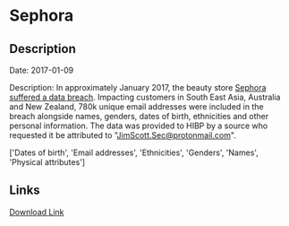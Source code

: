 # Sephora

## Description

Date: 2017-01-09

Description:
In approximately January 2017, the beauty store <a href="https://www.zdnet.com/article/sephora-data-breach-hits-southeast-asia-and-anz-customers/" target="_blank" rel="noopener">Sephora suffered a data breach</a>. Impacting customers in South East Asia, Australia and New Zealand, 780k unique email addresses were included in the breach alongside names, genders, dates of birth, ethnicities and other personal information. The data was provided to HIBP by a source who requested it be attributed to &quot;JimScott.Sec@protonmail.com&quot;.


['Dates of birth', 'Email addresses', 'Ethnicities', 'Genders', 'Names', 'Physical attributes']

## Links

[Download Link](https://link-to.net/1229997/540.1247283461175/dynamic/?r=c2VwaG9yYS5jb20uYXU=)